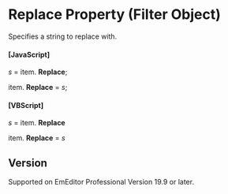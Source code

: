 # Replace Property (Filter Object)

Specifies a string to replace with.

#### \[JavaScript\]

_s_ =
item. **Replace**;

item. **Replace** = _s_;

#### \[VBScript\]

_s_ =
item. **Replace**

item. **Replace** = _s_

## Version

Supported on EmEditor Professional Version 19.9 or later.
